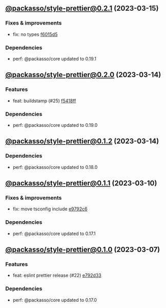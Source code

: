 ## [@packasso/style-prettier@0.2.1](https://github.com/qiwi/packasso/compare/2023.3.14-packasso.style-prettier.0.2.0-f0...2023.3.15-packasso.style-prettier.0.2.1-f0) (2023-03-15)

### Fixes & improvements
* fix: no types [f6015d5](https://github.com/qiwi/packasso/commit/f6015d5f46c89f9c419c1c480567a1df27629162)

### Dependencies
* perf: @packasso/core updated to 0.19.1

## [@packasso/style-prettier@0.2.0](https://github.com/qiwi/packasso/compare/2023.3.14-packasso.style-prettier.0.1.2-f0...2023.3.14-packasso.style-prettier.0.2.0-f0) (2023-03-14)

### Features
* feat: buildstamp (#25) [f5418ff](https://github.com/qiwi/packasso/commit/f5418ffac84f7d369b99f2dd80ffaafce82cf736)

### Dependencies
* perf: @packasso/core updated to 0.19.0

## [@packasso/style-prettier@0.1.2](https://github.com/qiwi/packasso/compare/2023.3.10-packasso.style-prettier.0.1.1-f0...2023.3.14-packasso.style-prettier.0.1.2-f0) (2023-03-14)

### Dependencies
* perf: @packasso/core updated to 0.18.0

## [@packasso/style-prettier@0.1.1](https://github.com/qiwi/packasso/compare/2023.3.7-packasso.style-prettier.0.1.0-f0...2023.3.10-packasso.style-prettier.0.1.1-f0) (2023-03-10)

### Fixes & improvements
* fix: move tsconfig include [e9792c6](https://github.com/qiwi/packasso/commit/e9792c6a6628f1805582d1fcfa388b176adce7b0)

### Dependencies
* perf: @packasso/core updated to 0.17.1

## [@packasso/style-prettier@0.1.0](https://github.com/qiwi/packasso/compare/undefined...2023.3.7-packasso.style-prettier.0.1.0-f0) (2023-03-07)

### Features
* feat: eslint prettier release (#22) [e792d33](https://github.com/qiwi/packasso/commit/e792d336e83fc3c851e1541d2f6bed8560fa35f4)

### Dependencies
* perf: @packasso/core updated to 0.17.0

